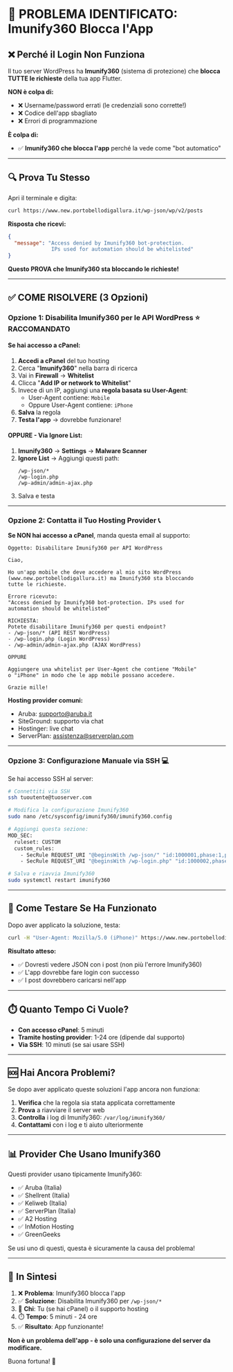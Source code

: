 # 🚨 PROBLEMA IDENTIFICATO: Imunify360 Blocca l'App

## ❌ Perché il Login Non Funziona

Il tuo server WordPress ha **Imunify360** (sistema di protezione) che **blocca TUTTE le richieste** della tua app Flutter.

**NON è colpa di:**
- ❌ Username/password errati (le credenziali sono corrette!)
- ❌ Codice dell'app sbagliato
- ❌ Errori di programmazione

**È colpa di:**
- ✅ **Imunify360 che blocca l'app** perché la vede come "bot automatico"

---

## 🔍 Prova Tu Stesso

Apri il terminale e digita:
```bash
curl https://www.new.portobellodigallura.it/wp-json/wp/v2/posts
```

**Risposta che ricevi:**
```json
{
  "message": "Access denied by Imunify360 bot-protection. 
              IPs used for automation should be whitelisted"
}
```

**Questo PROVA che Imunify360 sta bloccando le richieste!**

---

## ✅ COME RISOLVERE (3 Opzioni)

### **Opzione 1: Disabilita Imunify360 per le API WordPress** ⭐ RACCOMANDATO

#### Se hai accesso a cPanel:

1. **Accedi a cPanel** del tuo hosting
2. Cerca "**Imunify360**" nella barra di ricerca
3. Vai in **Firewall** → **Whitelist**
4. Clicca "**Add IP or network to Whitelist**"
5. Invece di un IP, aggiungi una **regola basata su User-Agent**:
   - User-Agent contiene: `Mobile`
   - Oppure User-Agent contiene: `iPhone`
6. **Salva** la regola
7. **Testa l'app** → dovrebbe funzionare!

#### OPPURE - Via Ignore List:

1. **Imunify360** → **Settings** → **Malware Scanner**
2. **Ignore List** → Aggiungi questi path:
   ```
   /wp-json/*
   /wp-login.php
   /wp-admin/admin-ajax.php
   ```
3. Salva e testa

---

### **Opzione 2: Contatta il Tuo Hosting Provider** 📞

**Se NON hai accesso a cPanel**, manda questa email al supporto:

```
Oggetto: Disabilitare Imunify360 per API WordPress

Ciao,

Ho un'app mobile che deve accedere al mio sito WordPress 
(www.new.portobellodigallura.it) ma Imunify360 sta bloccando 
tutte le richieste.

Errore ricevuto:
"Access denied by Imunify360 bot-protection. IPs used for 
automation should be whitelisted"

RICHIESTA:
Potete disabilitare Imunify360 per questi endpoint?
- /wp-json/* (API REST WordPress)
- /wp-login.php (Login WordPress)
- /wp-admin/admin-ajax.php (AJAX WordPress)

OPPURE

Aggiungere una whitelist per User-Agent che contiene "Mobile" 
o "iPhone" in modo che le app mobile possano accedere.

Grazie mille!
```

**Hosting provider comuni:**
- Aruba: supporto@aruba.it
- SiteGround: supporto via chat
- Hostinger: live chat
- ServerPlan: assistenza@serverplan.com

---

### **Opzione 3: Configurazione Manuale via SSH** 💻

Se hai accesso SSH al server:

```bash
# Connettiti via SSH
ssh tuoutente@tuoserver.com

# Modifica la configurazione Imunify360
sudo nano /etc/sysconfig/imunify360/imunify360.config

# Aggiungi questa sezione:
MOD_SEC:
  ruleset: CUSTOM
  custom_rules:
    - SecRule REQUEST_URI "@beginsWith /wp-json/" "id:1000001,phase:1,pass,nolog,ctl:ruleEngine=Off"
    - SecRule REQUEST_URI "@beginsWith /wp-login.php" "id:1000002,phase:1,pass,nolog,ctl:ruleEngine=Off"

# Salva e riavvia Imunify360
sudo systemctl restart imunify360
```

---

## 🧪 Come Testare Se Ha Funzionato

Dopo aver applicato la soluzione, testa:

```bash
curl -H "User-Agent: Mozilla/5.0 (iPhone)" https://www.new.portobellodigallura.it/wp-json/wp/v2/posts
```

**Risultato atteso:** 
- ✅ Dovresti vedere JSON con i post (non più l'errore Imunify360)
- ✅ L'app dovrebbe fare login con successo
- ✅ I post dovrebbero caricarsi nell'app

---

## ⏱️ Quanto Tempo Ci Vuole?

- **Con accesso cPanel**: 5 minuti
- **Tramite hosting provider**: 1-24 ore (dipende dal supporto)
- **Via SSH**: 10 minuti (se sai usare SSH)

---

## 🆘 Hai Ancora Problemi?

Se dopo aver applicato queste soluzioni l'app ancora non funziona:

1. **Verifica** che la regola sia stata applicata correttamente
2. **Prova** a riavviare il server web
3. **Controlla** i log di Imunify360: `/var/log/imunify360/`
4. **Contattami** con i log e ti aiuto ulteriormente

---

## 📊 Provider Che Usano Imunify360

Questi provider usano tipicamente Imunify360:
- ✅ Aruba (Italia)
- ✅ Shellrent (Italia)
- ✅ Keliweb (Italia)
- ✅ ServerPlan (Italia)
- ✅ A2 Hosting
- ✅ InMotion Hosting
- ✅ GreenGeeks

Se usi uno di questi, questa è sicuramente la causa del problema!

---

## 🎯 In Sintesi

1. ❌ **Problema**: Imunify360 blocca l'app
2. ✅ **Soluzione**: Disabilita Imunify360 per `/wp-json/*`
3. 🔧 **Chi**: Tu (se hai cPanel) o il supporto hosting
4. ⏱️ **Tempo**: 5 minuti - 24 ore
5. ✅ **Risultato**: App funzionante!

**Non è un problema dell'app - è solo una configurazione del server da modificare.**

Buona fortuna! 🚀


